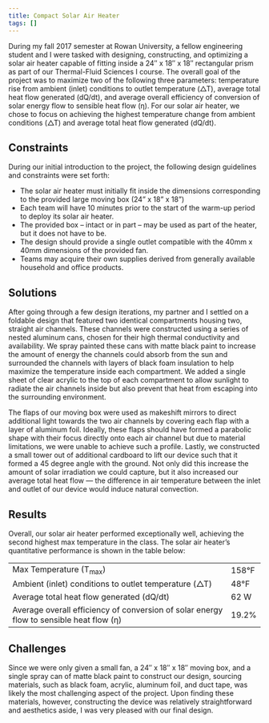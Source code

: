 ```yaml
---
title: Compact Solar Air Heater
tags: []
---
```


During my fall 2017 semester at Rowan University, a fellow engineering student and I were tasked with designing, constructing, and optimizing a solar air heater capable of fitting inside a 24″ x 18″ x 18″ rectangular prism as part of our Thermal-Fluid Sciences I course. The overall goal of the project was to maximize two of the following three parameters: temperature rise from ambient (inlet) conditions to outlet temperature (△T), average total heat flow generated (dQ/dt), and average overall efficiency of conversion of solar energy flow to sensible heat flow (η). For our solar air heater, we chose to focus on achieving the highest temperature change from ambient conditions (△T) and average total heat flow generated (dQ/dt).


## Constraints
During our initial introduction to the project, the following design guidelines and constraints were set forth:
- The solar air heater must initially fit inside the dimensions corresponding to the provided large moving box (24” x 18” x 18”)
- Each team will have 10 minutes prior to the start of the warm-up period to deploy its solar air heater.
- The provided box – intact or in part – may be used as part of the heater, but it does not have to be.
- The design should provide a single outlet compatible with the 40mm x 40mm dimensions of the provided fan.
- Teams may acquire their own supplies derived from generally available household and office products.

## Solutions
After going through a few design iterations, my partner and I settled on a foldable design that featured
two identical compartments housing two, straight air channels. These channels were constructed using a series of nested aluminum cans, chosen for their high thermal conductivity and availability. We spray painted these cans with matte black paint to increase the amount of energy the channels could absorb from the sun and surrounded the channels with layers of black foam insulation to help maximize the temperature inside each compartment. We added a single sheet of clear acrylic to the top of each compartment to allow sunlight to radiate the air channels inside but also prevent that heat from escaping into the surrounding environment.

The flaps of our moving box were used as makeshift mirrors to direct additional light towards the two air channels by covering each flap with a layer of aluminum foil. Ideally, these flaps should have formed a parabolic shape with their focus directly onto each air channel but due to material limitations, we were unable to achieve such a profile. Lastly, we constructed a small tower out of additional cardboard to lift our device such that it formed a 45 degree angle with the ground. Not only did this increase the amount of solar irradiation we could capture, but it also increased our average total heat flow — the difference in air temperature between the inlet and outlet of our device would induce natural convection.

## Results
Overall, our solar air heater performed exceptionally well, achieving the second highest max temperature in
the class. The solar air heater’s quantitative performance is shown in the table below:

<table>
    <tbody>
        <tr>
            <td>Max Temperature (T<sub>max</sub>)</td>
            <td>158°F</td>
        </tr>
        <tr>
            <td>Ambient (inlet) conditions to outlet temperature (△T)</td>
            <td>48°F </td>
        </tr>
        <tr>
            <td>Average total heat flow generated (dQ/dt)</td>
            <td>62 W</td>
        </tr>
        <tr>
            <td>Average overall efficiency of conversion of solar energy flow to sensible heat flow (η) </td>
            <td>19.2%</td>
        </tr>
    </tbody>
</table>

## Challenges
Since we were only given a small fan, a 24″ x 18″ x 18″ moving box, and a single spray can of matte
black paint to construct our design, sourcing materials, such as black foam, acrylic, aluminum foil, and duct tape, was likely the most challenging aspect of the project. Upon finding these materials, however, constructing the device was relatively straightforward and aesthetics aside, I was very pleased with our final design.